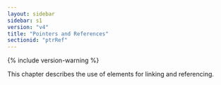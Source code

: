 ```yaml
---
layout: sidebar
sidebar: s1
version: "v4"
title: "Pointers and References"
sectionid: "ptrRef"
---
```


{% include version-warning %}

This chapter describes the use of elements for linking and referencing.
